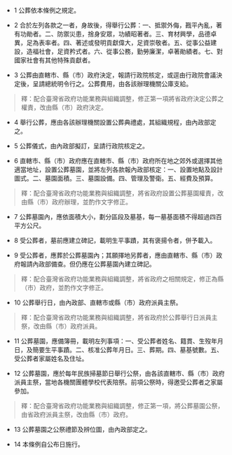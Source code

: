 * 1 公葬依本條例之規定。

* 2 合於左列各款之一者，身故後，得舉行公葬：一、抵禦外侮，戡平內亂，著有功勛者。二、防禦災患，捨身安眾，功績昭著者。三、育材興學，品德卓異，足為表率者。四、著述或發明貢獻偉大，足資崇敬者。五、從事公益建設，造福社會，足資矜式者。六、從事公務，勤勞廉潔，卓著勛績者。七、對國家社會有其他特殊貢獻者。

* 3 公葬由直轄市、縣（市）政府決定，報請行政院核定，或逕由行政院會議決定後，呈請總統明令行之。公葬費用，由各該辦理機關公庫支給。

> 釋：配合臺灣省政府功能業務與組織調整，修正第一項將省政府決定公葬之權責，改由縣（市）政府決定。

* 4 舉行公葬，應由各該辦理機關設置公葬典禮處，其組織規程，由內政部定之。

* 5 公葬儀式，由內政部擬訂，呈請行政院核定之。

* 6 直轄市、縣（市）政府應在直轄市、縣（市）政府所在地之郊外或選擇其他適當地址，設置公葬墓園，並將左列各款報內政部核定：一、設置地點及設計圖式。二、墓園面積。三、墓園設備。四、管理及警衛。五、經費及預算。

> 釋：配合臺灣省政府功能業務與組織調整，將省政府設置公葬墓園權責，改由縣（市）政府辦理，並酌作文字修正。

* 7 公葬墓園內，應依面積大小，劃分區段及墓基，每一墓基面積不得超過四百平方公尺。

* 8 受公葬者，墓前應建立碑記，載明生平事蹟，其有褒揚令者，併予載入。

* 9 受公葬者，應葬於公葬墓園內；其願擇地另葬者，應由直轄市、縣（市）政府報請內政部備查。但仍應在公葬墓園內建立碑記。

> 釋：配合臺灣省政府功能業務與組織調整，將省政府之相關規定，修正為縣（市）政府，並酌作文字修正。

* 10 公葬舉行日，由內政部、直轄市或縣（市）政府派員主祭。

> 釋：配合臺灣省政府功能業務與組織調整，將省政府於公葬舉行日派員主祭，改由縣（市）政府派員。

* 11 公葬墓園，應備簿冊，載明左列事項：一、受公葬者姓名、籍貫、生歿年月日，及簡要生平事蹟。二、核准公葬年月日。三、葬期。四、墓基號數。五、受公葬者家屬姓名及住址。

* 12 公葬墓園，應於每年民族掃墓節日舉行公祭，由各該直轄市、縣（市）政府派員主祭，當地各機關團體學校代表陪祭。前項公祭時，得邀受公葬者之家屬參加。

> 釋：配合臺灣省政府功能業務與組織調整，修正第一項，將公葬墓園公祭，由省政府派員主祭，改由縣（市）政府。

* 13 公葬墓園之公祭禮節及辨位圖，由內政部定之。

* 14 本條例自公布日施行。


